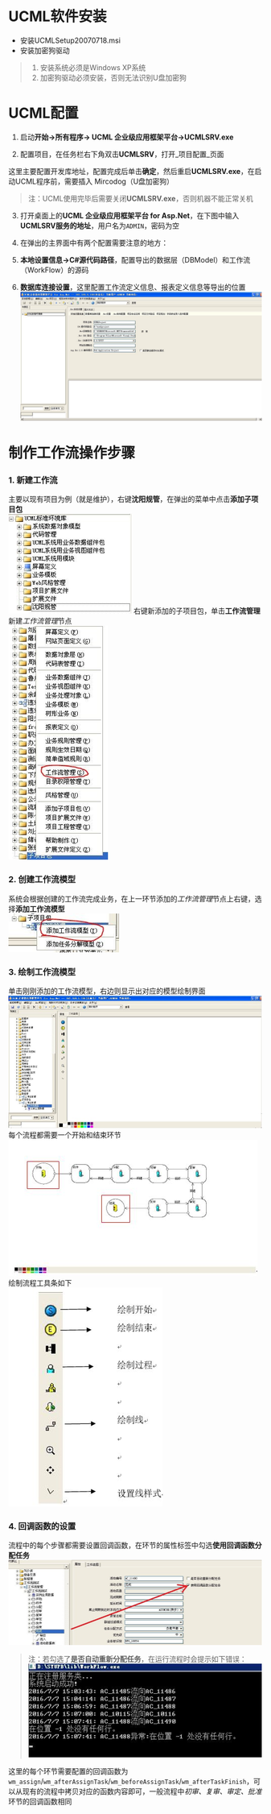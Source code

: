 # UCML软件安装

* 安装UCMLSetup20070718.msi
* 安装加密狗驱动

> 1. 安装系统必须是Windows XP系统
> 2. 加密狗驱动必须安装，否则无法识别U盘加密狗

# UCML配置

1. 启动**开始-&gt;所有程序-&gt; UCML 企业级应用框架平台-&gt;UCMLSRV.exe**

2. 配置项目，在任务栏右下角双击**UCMLSRV**，打开_项目配置_页面

  这里主要配置开发库地址，配置完成后单击**确定**，然后重启**UCMLSRV.exe**，在启动UCML程序前，需要插入 Mircodog（U盘加密狗）

  > 注：UCML使用完毕后需要关闭**UCMLSRV.exe**，否则机器不能正常关机

3. 打开桌面上的**UCML 企业级应用框架平台 for Asp.Net**，在下图中输入**UCMLSRV服务的地址**，用户名为`ADMIN`，密码为空

4. 在弹出的主界面中有两个配置需要注意的地方：

  1. **本地设置信息-&gt;C\#源代码路径**，配置导出的数据层（DBModel）和工作流（WorkFlow）的源码
  2. **数据库连接设置**，这里配置工作流定义信息、报表定义信息等导出的位置  
   ![](../images/UCML_MainConfiguration.jpg)

# 制作工作流操作步骤

### 1. 新建工作流

主要以现有项目为例（就是维护），右键**沈阳规管**，在弹出的菜单中点击**添加子项目包**  
![](../images/UCML_AddNewSubProjectPackage.jpg)
右键新添加的子项目包，单击**工作流管理**新建*工作流管理*节点  
![](../images/UCML_AddNewWorkFlowManagement.jpg)

### 2. 创建工作流模型

系统会根据创建的工作流完成业务，在上一环节添加的*工作流管理*节点上右键，选择**添加工作流模型**  
![](../images/UCML_AddNewWorkFlowModel.jpg)  

### 3. 绘制工作流模型

单击刚刚添加的工作流模型，右边则显示出对应的模型绘制界面  
![](../images/UCML_WorkFlowDrawer.jpg)  
每个流程都需要一个开始和结束环节
![](../images/UCML_WorkFlowStartEnd.JPG)
绘制流程工具条如下  
![](../images/UCML_WorkFlowToolbar.JPG)

### 4. 回调函数的设置

流程中的每个步骤都需要设置回调函数，在环节的属性标签中勾选**使用回调函数分配任务**  
![](../images/UCML_CheckAutoAssignTask.jpg)  

> 注：若勾选了**是否自动重新分配任务**，在运行流程时会提示如下错误：
> ![](../images/UCML_WorkFlowAutoAssignTaskError.jpg)

这里的每个环节需要配置的回调函数为`wm_assign`/`wm_afterAssignTask`/`wm_beforeAssignTask`/`wm_afterTaskFinish`，可以从现有的流程中拷贝对应的函数内容即可，一般流程中*初审、复审、审定、批准*环节的回调函数相同
